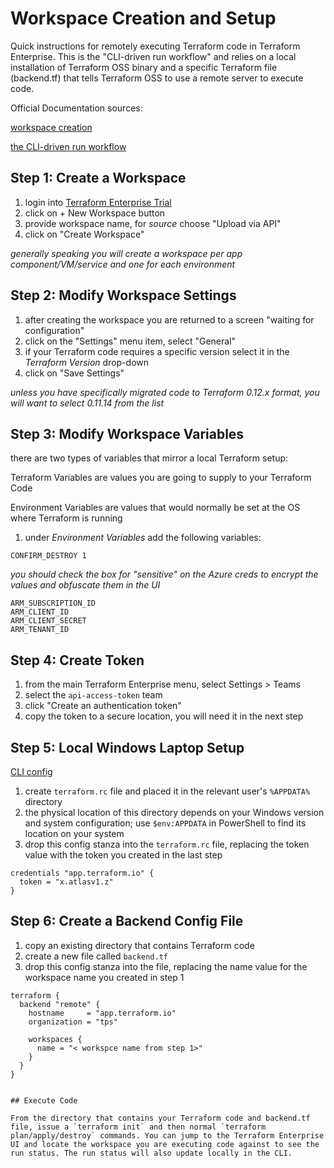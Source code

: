 # Workspace Creation and Setup

Quick instructions for remotely executing Terraform code in Terraform Enterprise. This is the "CLI-driven run workflow" and relies on a local installation of Terraform OSS binary and a specific Terraform file (backend.tf) that tells Terraform OSS to use a remote server to execute code.

Official Documentation sources:

[workspace creation](https://www.terraform.io/docs/enterprise/workspaces/creating.html)

[the CLI-driven run workflow](https://www.terraform.io/docs/enterprise/run/cli.html)

## Step 1: Create a Workspace

1. login into [Terraform Enterprise Trial](https://app.terraform.io)
1. click on + New Workspace button
1. provide workspace name, for _source_ choose "Upload via API"
1. click on "Create Workspace"

_generally speaking you will create a workspace per app component/VM/service and one for each environment_

## Step 2: Modify Workspace Settings

1. after creating the workspace you are returned to a screen "waiting for configuration"
1. click on the "Settings" menu item, select "General"
1. if your Terraform code requires a specific version select it in the _Terraform Version_ drop-down
1. click on "Save Settings"

_unless you have specifically migrated code to Terraform 0.12.x format, you will want to select 0.11.14 from the list_

## Step 3: Modify Workspace Variables

there are two types of variables that mirror a local Terraform setup:

Terraform Variables are values you are going to supply to your Terraform Code

Environment Variables are values that would normally be set at the OS where Terraform is running

1. under _Environment Variables_ add the following variables:

`CONFIRM_DESTROY 1`

_you should check the box for "sensitive" on the Azure creds to encrypt the values and obfuscate them in the UI_

```
ARM_SUBSCRIPTION_ID
ARM_CLIENT_ID
ARM_CLIENT_SECRET
ARM_TENANT_ID
``` 

## Step 4: Create Token

1. from the main Terraform Enterprise menu, select Settings > Teams
1. select the `api-access-token` team
1. click "Create an authentication token"
1. copy the token to a secure location, you will need it in the next step

## Step 5: Local Windows Laptop Setup

[CLI config](https://www.terraform.io/docs/commands/cli-config.html#location)

1. create `terraform.rc` file and placed it in the relevant user's `%APPDATA%` directory
1. the physical location of this directory depends on your Windows version and system configuration; use `$env:APPDATA` in PowerShell to find its location on your system
1. drop this config stanza into the `terraform.rc` file, replacing the token value with the token you created in the last step

```
credentials "app.terraform.io" {
  token = "x.atlasv1.z"
}
```

## Step 6: Create a Backend Config File

1. copy an existing directory that contains Terraform code
1. create a new file called `backend.tf`
1. drop this config stanza into the file, replacing the name value for the workspace name you created in step 1

```
terraform {
  backend "remote" {
    hostname     = "app.terraform.io"
    organization = "tps"

    workspaces {
      name = "< workspce name from step 1>"
    }
  }
}


## Execute Code

From the directory that contains your Terraform code and backend.tf file, issue a `terraform init` and then normal `terraform plan/apply/destroy` commands. You can jump to the Terraform Enterprise UI and locate the workspace you are executing code against to see the run status. The run status will also update locally in the CLI.
